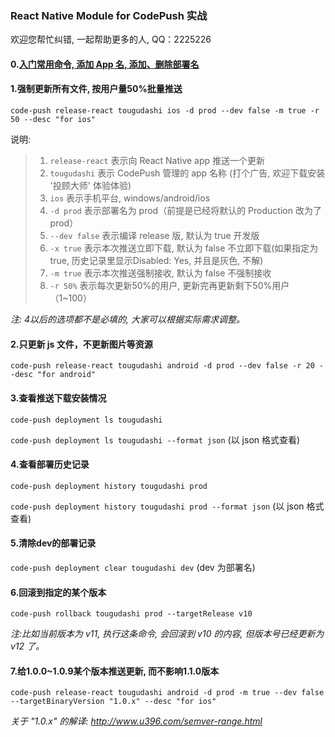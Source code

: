 ### React Native Module for CodePush 实战

欢迎您帮忙纠错, 一起帮助更多的人, QQ：2225226

#### 0.[入门常用命令, 添加 App 名, 添加、删除部署名](https://github.com/Kennytian/learning-react-native/blob/master/components/code-push-basic.md#code-push-的常用命令)

#### 1.强制更新所有文件, 按用户量50%批量推送
`code-push release-react tougudashi ios -d prod --dev false -m true -r 50 --desc "for ios"`

说明:
>1. `release-react` 表示向 React Native app 推送一个更新
>2. `tougudashi` 表示 CodePush 管理的 app 名称 (打个广告, 欢迎下载安装 '投顾大师' 体验体验)
>3. `ios` 表示手机平台, windows/android/ios
>4. `-d prod` 表示部署名为 prod（前提是已经将默认的 Production 改为了 prod）
>5. `--dev false` 表示编译 release 版, 默认为 true 开发版
>6. `-x true` 表示本次推送立即下载, 默认为 false 不立即下载(如果指定为 true, 历史记录里显示Disabled: Yes, 并且是灰色, 不解)
>7. `-m true` 表示本次推送强制接收, 默认为 false 不强制接收
>8. `-r 50%` 表示每次更新50%的用户, 更新完再更新剩下50%用户（1~100）

_注: 4以后的选项都不是必填的, 大家可以根据实际需求调整。_


#### 2.只更新 js 文件，不更新图片等资源
`code-push release-react tougudashi android -d prod --dev false -r 20 --desc "for android"`

#### 3.查看推送下载安装情况
`code-push deployment ls tougudashi`

`code-push deployment ls tougudashi --format json` (以 json 格式查看)

#### 4.查看部署历史记录
`code-push deployment history tougudashi prod`

`code-push deployment history tougudashi prod --format json` (以 json 格式查看)

#### 5.清除dev的部署记录
`code-push deployment clear tougudashi dev` (dev 为部署名)

#### 6.回滚到指定的某个版本
`code-push rollback tougudashi prod --targetRelease v10`

_注:比如当前版本为 v11, 执行这条命令, 会回滚到 v10 的内容, 但版本号已经更新为 v12 了。_

#### 7.给1.0.0~1.0.9某个版本推送更新, 而不影响1.1.0版本
`code-push release-react tougudashi android -d prod -m true --dev false --targetBinaryVersion "1.0.x" --desc "for ios"`

_关于 "1.0.x" 的解译: http://www.u396.com/semver-range.html_
